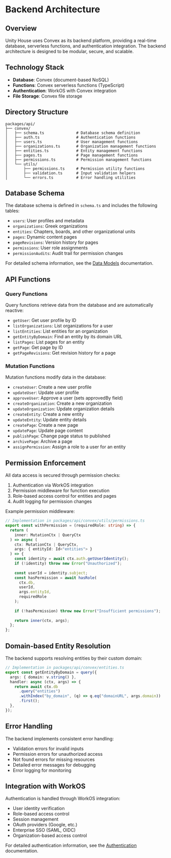 # Backend Architecture

## Overview

Unity House uses Convex as its backend platform, providing a real-time database, serverless functions, and authentication integration. The backend architecture is designed to be modular, secure, and scalable.

## Technology Stack

- **Database**: Convex (document-based NoSQL)
- **Functions**: Convex serverless functions (TypeScript)
- **Authentication**: WorkOS with Convex integration
- **File Storage**: Convex file storage

## Directory Structure

```
packages/api/
├── convex/
│   ├── schema.ts              # Database schema definition
│   ├── auth.ts                # Authentication functions
│   ├── users.ts               # User management functions
│   ├── organizations.ts       # Organization management functions
│   ├── entities.ts            # Entity management functions
│   ├── pages.ts               # Page management functions
│   ├── permissions.ts         # Permission management functions
│   └── utils/
│       ├── permissions.ts     # Permission utility functions
│       ├── validation.ts      # Input validation helpers
│       └── errors.ts          # Error handling utilities
```

## Database Schema

The database schema is defined in `schema.ts` and includes the following tables:

- `users`: User profiles and metadata
- `organizations`: Greek organizations
- `entities`: Chapters, boards, and other organizational units
- `pages`: Dynamic content pages
- `pageRevisions`: Version history for pages
- `permissions`: User role assignments
- `permissionAudits`: Audit trail for permission changes

For detailed schema information, see the [Data Models](../data-models/README.md) documentation.

## API Functions

### Query Functions

Query functions retrieve data from the database and are automatically reactive:

- `getUser`: Get user profile by ID
- `listOrganizations`: List organizations for a user
- `listEntities`: List entities for an organization
- `getEntityByDomain`: Find an entity by its domain URL
- `listPages`: List pages for an entity
- `getPage`: Get page by ID
- `getPageRevisions`: Get revision history for a page

### Mutation Functions

Mutation functions modify data in the database:

- `createUser`: Create a new user profile
- `updateUser`: Update user profile
- `approveUser`: Approve a user (sets approvedBy field)
- `createOrganization`: Create a new organization
- `updateOrganization`: Update organization details
- `createEntity`: Create a new entity
- `updateEntity`: Update entity details
- `createPage`: Create a new page
- `updatePage`: Update page content
- `publishPage`: Change page status to published
- `archivePage`: Archive a page
- `assignPermission`: Assign a role to a user for an entity

## Permission Enforcement

All data access is secured through permission checks:

1. Authentication via WorkOS integration
2. Permission middleware for function execution
3. Role-based access control for entities and pages
4. Audit logging for permission changes

Example permission middleware:

```typescript
// Implementation in packages/api/convex/utils/permissions.ts
export const withPermission = (requiredRole: string) => {
  return (
    inner: MutationCtx | QueryCtx
  ) => async (
    ctx: MutationCtx | QueryCtx,
    args: { entityId: Id<"entities"> }
  ) => {
    const identity = await ctx.auth.getUserIdentity();
    if (!identity) throw new Error("Unauthorized");
    
    const userId = identity.subject;
    const hasPermission = await hasRole(
      ctx.db, 
      userId, 
      args.entityId, 
      requiredRole
    );
    
    if (!hasPermission) throw new Error("Insufficient permissions");
    
    return inner(ctx, args);
  };
};
```

## Domain-based Entity Resolution

The backend supports resolving entities by their custom domain:

```typescript
// Implementation in packages/api/convex/entities.ts
export const getEntityByDomain = query({
  args: { domain: v.string() },
  handler: async (ctx, args) => {
    return await ctx.db
      .query("entities")
      .withIndex("by_domain", (q) => q.eq("domainURL", args.domain))
      .first();
  },
});
```

## Error Handling

The backend implements consistent error handling:

- Validation errors for invalid inputs
- Permission errors for unauthorized access
- Not found errors for missing resources
- Detailed error messages for debugging
- Error logging for monitoring

## Integration with WorkOS

Authentication is handled through WorkOS integration:

- User identity verification
- Role-based access control
- Session management
- OAuth providers (Google, etc.)
- Enterprise SSO (SAML, OIDC)
- Organization-based access control

For detailed authentication information, see the [Authentication](../features/authentication.md) documentation.
